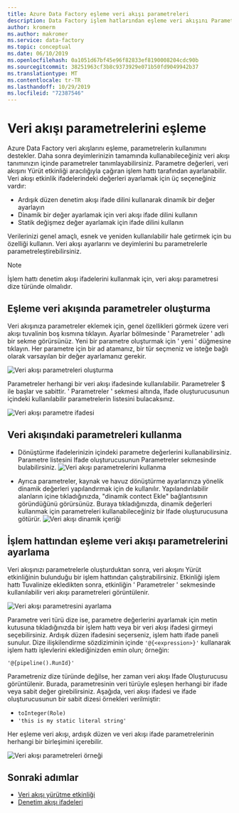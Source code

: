 ```yaml
---
title: Azure Data Factory eşleme veri akışı parametreleri
description: Data Factory işlem hatlarından eşleme veri akışını Parametreleştirme hakkında bilgi edinin
author: kromerm
ms.author: makromer
ms.service: data-factory
ms.topic: conceptual
ms.date: 06/10/2019
ms.openlocfilehash: 0a1051d67bf45e96f82833ef8190008204cdc90b
ms.sourcegitcommit: 38251963cf3b8c9373929e071b50fd9049942b37
ms.translationtype: MT
ms.contentlocale: tr-TR
ms.lasthandoff: 10/29/2019
ms.locfileid: "72387546"
---
```

# <a name="mapping-data-flow-parameters"></a>Veri akışı parametrelerini eşleme



Azure Data Factory veri akışlarını eşleme, parametrelerin kullanımını destekler. Daha sonra deyimlerinizin tamamında kullanabileceğiniz veri akışı tanımınızın içinde parametreler tanımlayabilirsiniz. Parametre değerleri, veri akışını Yürüt etkinliği aracılığıyla çağıran işlem hattı tarafından ayarlanabilir. Veri akışı etkinlik ifadelerindeki değerleri ayarlamak için üç seçeneğiniz vardır:

* Ardışık düzen denetim akışı ifade dilini kullanarak dinamik bir değer ayarlayın
* Dinamik bir değer ayarlamak için veri akışı ifade dilini kullanın
* Statik değişmez değer ayarlamak için ifade dilini kullanın

Verilerinizi genel amaçlı, esnek ve yeniden kullanılabilir hale getirmek için bu özelliği kullanın. Veri akışı ayarlarını ve deyimlerini bu parametrelerle parametreleştirebilirsiniz.

> [!NOTE]
> İşlem hattı denetim akışı ifadelerini kullanmak için, veri akışı parametresi dize türünde olmalıdır.

## <a name="create-parameters-in-mapping-data-flow"></a>Eşleme veri akışında parametreler oluşturma

Veri akışınıza parametreler eklemek için, genel özellikleri görmek üzere veri akışı tuvalinin boş kısmına tıklayın. Ayarlar bölmesinde ' Parametreler ' adlı bir sekme görürsünüz. Yeni bir parametre oluşturmak için ' yeni ' düğmesine tıklayın. Her parametre için bir ad atamanız, bir tür seçmeniz ve isteğe bağlı olarak varsayılan bir değer ayarlamanız gerekir.

![Veri akışı parametreleri oluşturma](media/data-flow/create-params.png "Veri akışı parametreleri oluşturma")

Parametreler herhangi bir veri akışı ifadesinde kullanılabilir. Parametreler $ ile başlar ve sabittir. ' Parametreler ' sekmesi altında, Ifade oluşturucusunun içindeki kullanılabilir parametrelerin listesini bulacaksınız.

![Veri akışı parametre ifadesi](media/data-flow/parameter-expression.png "Veri akışı parametre ifadesi")

## <a name="use-parameters-in-your-data-flow"></a>Veri akışındaki parametreleri kullanma

* Dönüştürme ifadelerinizin içindeki parametre değerlerini kullanabilirsiniz. Parametre listesini Ifade oluşturucusunun Parametreler sekmesinde bulabilirsiniz. ![Veri akışı parametrelerini kullanma](media/data-flow/params9.png "Uo veri akışı parametreleri ")

* Ayrıca parametreler, kaynak ve havuz dönüştürme ayarlarınıza yönelik dinamik değerleri yapılandırmak için de kullanılır. Yapılandırılabilir alanların içine tıkladığınızda, "dinamik contect Ekle" bağlantısının göründüğünü görürsünüz. Buraya tıkladığınızda, dinamik değerleri kullanmak için parametreleri kullanabileceğiniz bir Ifade oluşturucusuna götürür. ![Veri akışı dinamik içeriği](media/data-flow/params6.png "Data akış dinamik içeriği ")

## <a name="set-mapping-data-flow-parameters-from-pipeline"></a>İşlem hattından eşleme veri akışı parametrelerini ayarlama

Veri akışınızı parametrelerle oluşturduktan sonra, veri akışını Yürüt etkinliğinin bulunduğu bir işlem hattından çalıştırabilirsiniz. Etkinliği işlem hattı Tuvalinize ekledikten sonra, etkinliğin ' Parametreler ' sekmesinde kullanılabilir veri akışı parametreleri görüntülenir.

![Veri akışı parametresini ayarlama](media/data-flow/parameter-assign.png "Veri akışı parametresini ayarlama")

Parametre veri türü dize ise, parametre değerlerini ayarlamak için metin kutusuna tıkladığınızda bir işlem hattı veya bir veri akışı ifadesi girmeyi seçebilirsiniz. Ardışık düzen ifadesini seçerseniz, işlem hattı ifade paneli sunulur. Dize ilişkilendirme sözdiziminin içinde `'@{<expression>}'` kullanarak işlem hattı işlevlerini eklediğinizden emin olun; örneğin:

```'@{pipeline().RunId}'```

Parametreniz dize türünde değilse, her zaman veri akışı Ifade Oluşturucusu görüntülenir. Burada, parametresinin veri türüyle eşleşen herhangi bir ifade veya sabit değer girebilirsiniz. Aşağıda, veri akışı ifadesi ve ifade oluşturucusunun bir sabit dizesi örnekleri verilmiştir:

* ```toInteger(Role)```
* ```'this is my static literal string'```

Her eşleme veri akışı, ardışık düzen ve veri akışı ifade parametrelerinin herhangi bir birleşimini içerebilir. 

![Veri akışı parametreleri örneği](media/data-flow/parameter-example.png "Veri akışı parametreleri örneği")



## <a name="next-steps"></a>Sonraki adımlar
* [Veri akışı yürütme etkinliği](control-flow-execute-data-flow-activity.md)
* [Denetim akışı ifadeleri](control-flow-expression-language-functions.md)

